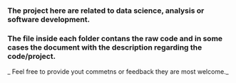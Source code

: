 
### The project here are related to data science, analysis or software development.
### The file inside each folder contans the raw code and in some cases the document with the description regarding the code/project.

_ Feel free to provide yout commetns or feedback they are most welcome._
